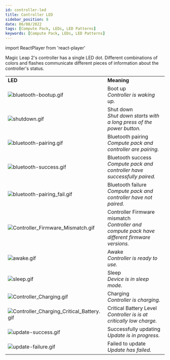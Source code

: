 ```yaml
---
id: controller-led
title: Controller LED
sidebar_position: 8
date: 06/08/2022
tags: [Compute Pack, LEDs, LED Patterns]
keywords: [Compute Pack, LEDs, LED Patterns]
---
```

import ReactPlayer from 'react-player'

Magic Leap 2's controller has a single LED dot. Different combinations of colors and flashes communicate different pieces of information about the controller's status.

|     |     |
| --- | --- |
| **LED** | **Meaning** |
| ![bluetooth-bootup.gif](/img/led-images/sprint10/bluetooth-bootup.gif) | Boot up<br/>_Controller is waking up._ |
| ![shutdown.gif](/img/led-images/sprint10/shutdown.gif) | Shut down<br/>_Shut down starts with a long press of the power button._ |
| ![bluetooth-pairing.gif](/img/led-images/sprint10/bluetooth-pairing.gif) | Bluetooth pairing<br/>_Compute pack and controller are pairing._ |
| ![bluetooth-success.gif](/img/led-images/sprint10/bluetooth-success.gif) | Bluetooth success<br/>_Compute pack and controller have successfully paired._ |
| ![bluetooth-pairing_fail.gif](/img/led-images/sprint10/bluetooth-pairing_fail.gif) | Bluetooth failure<br/>_Compute pack and controller have not paired._ |
| ![Controller_Firmware_Mismatch.gif](/img/led-images/sprint16/Controller_Firmware_Mismatch.gif) | Controller Firmware mismatch<br/>_Controller and compute pack have different firmware versions._ |
| ![awake.gif](/img/led-images/sprint10/awake.gif) | Awake<br/>_Controller is ready to use._ |
| ![sleep.gif](/img/led-images/sprint10/sleep.gif) | Sleep<br/>_Device is in sleep mode._ |
| ![Controller_Charging.gif](/img/led-images/sprint13/Controller_Charging.gif) | Charging<br/>_Controller is charging._ |
| ![Controller_Charging_Critical_Battery.gif](/img/led-images/sprint13/Controller_Charging_Critical_Battery.gif) | Critical Battery Level<br/>_Controller is is at critically low charge._ |
| ![update-success.gif](/img/led-images/sprint10/update-success.gif) | Successfully updating<br/>_Update is in progress._ |
| ![update-failure.gif](/img/led-images/sprint10/update-failure.gif) | Failed to update<br/>_Update has failed._ |


<ReactPlayer url='/img/led-images/controller-update-success.webm' playing loop />